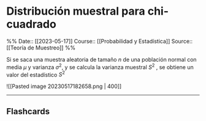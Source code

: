 # Distribución muestral para chi-cuadrado

%%
Date:: [[2023-05-17]]
Course:: [[Probabilidad y Estadística]]
Source:: [[Teoría de Muestreo]]
%%

Si se saca una muestra aleatoria de tamaño $n$ de una población normal con media $\mu$ y varianza $\sigma^2$, y se calcula la varianza muestral $S^2$ , se obtiene un valor del estadístico $S^2$

![[Pasted image 20230517182658.png | 400]]




___
## Flashcards